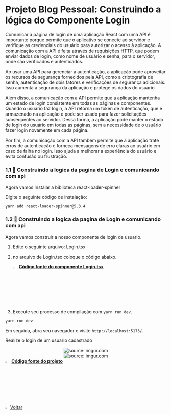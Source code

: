 

<h1>Projeto Blog Pessoal: Construindo a lógica do Componente Login</h1>

Comunicar a página de login de uma aplicação React com uma API é importante porque permite que o aplicativo se conecte ao servidor e verifique as credenciais do usuário para autorizar o acesso à aplicação. A comunicação com a API é feita através de requisições HTTP, que podem enviar dados de login, como nome de usuário e senha, para o servidor, onde são verificados e autenticados.

Ao usar uma API para gerenciar a autenticação, a aplicação pode aproveitar os recursos de segurança fornecidos pela API, como a criptografia de senha, autenticação de dois fatores e verificações de segurança adicionais. Isso aumenta a segurança da aplicação e protege os dados do usuário.

Além disso, a comunicação com a API permite que a aplicação mantenha um estado de login consistente em todas as páginas e componentes. Quando o usuário faz login, a API retorna um token de autenticação, que é armazenado na aplicação e pode ser usado para fazer solicitações subsequentes ao servidor. Dessa forma, a aplicação pode manter o estado de login do usuário em todas as páginas, sem a necessidade de o usuário fazer login novamente em cada página.

Por fim, a comunicação com a API também permite que a aplicação trate erros de autenticação e forneça mensagens de erro claras ao usuário em caso de falha no login. Isso ajuda a melhorar a experiência do usuário e evita confusão ou frustração.

<h3>1.1 👣 Construindo a logica da pagina de Login e comunicando com api  </h3>

Agora vamos Instalar a biblioteca react-loader-spinner

Digite o seguinte código de instalação:

```
yarn add react-loader-spinner@5.3.4
```




<h3>1.2 👣 Construindo a logica da pagina de Login e comunicando com api  </h3>

Agora vamos construir a nosso componente de login de usuario.

1. Edite o seguinte arquivo: Login.tsx

2. no arquivo de Login.tsx coloque o código abaixo.

   <div align="left"><img src="https://i.imgur.com/JACNZiR.png" title="source: imgur.com" width="3%"/> <a href="https://github.com/LucasCapSilva/blog-pessoal-react-2023/blob/login-logica/src/pages/login/Login.tsx" target="_blank"><b>Código fonte do componente Login.tsx</b></a> 

3. Execute seu processo de compilação com `yarn run dev`.

```
yarn run dev
```

Em seguida, abra seu navegador e visite `http://localhost:5173/`. 

Realize o login de um usuario cadastrado

<div align="center"><img src="https://i.imgur.com/QvcVowG.png" title="source: imgur.com" /></div>

<div align="center"><img src="https://i.imgur.com/xyAJA7P.png" title="source: imgur.com" /></div>

<div align="left"><img src="https://i.imgur.com/JACNZiR.png" title="source: imgur.com" width="3%"/> <a href="https://github.com/LucasCapSilva/blog-pessoal-react-2023/tree/login-logica" target="_blank"><b>Código fonte do projeto</b></a>  
<br />

<br />

<div align="left"><a href="README.md"><img src="https://i.imgur.com/XMgF3gl.png" title="source: imgur.com" width="3%"/>Voltar</a></div>

